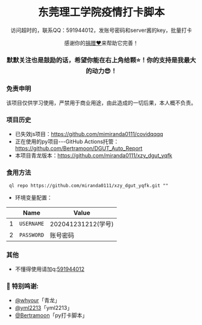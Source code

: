 <p align="center">
 <h1 align="center">东莞理工学院疫情打卡脚本</h1>
 <p align="center">访问超时的，联系QQ：591944012，发账号密码和server酱的key，批量打卡</p>
</p>
   
<p align="center">感谢你的<a href="">捐赠❤</a>来帮助它完善！
<br />
<h3 align="center">默默关注也是鼓励的话，希望你能在右上角给颗⭐！你的支持是我最大的动力😎！</h3>


### 免责申明
    
该项目仅供学习使用，严禁用于商业用途，由此造成的一切后果，本人概不负责。

### 项目历史

 - 已失效js项目：https://github.com/mimiranda0111/covidqqqq
 - 正在使用的py项目---GitHub Actions托管：https://github.com/Bertramoon/DGUT_Auto_Report
 - 本项目青龙版本：https://github.com/miranda0111/xzy_dgut_yqfk

### 食用方法

` ql repo https://github.com/miranda0111/xzy_dgut_yqfk.git ""`

- 环境变量配置：

 |   | Name | Value |
 | - | - | - |
 |1| `USERNAME` | 202041231212(学号)|
 |2| `PASSWORD` | 账号密码 |


### 其他

- 不懂得使用请加q:[591944012](https://im.qq.com/index)

### :email: 特别鸣谢:

* [@whyour](https://github.com/whyour/qinglong)「青龙」
* [@yml2213](https://github.com/yml2213/javascript)「yml2213」
* [@Bertramoon](https://github.com/Bertramoon/DGUT_Auto_Report)「py打卡脚本」